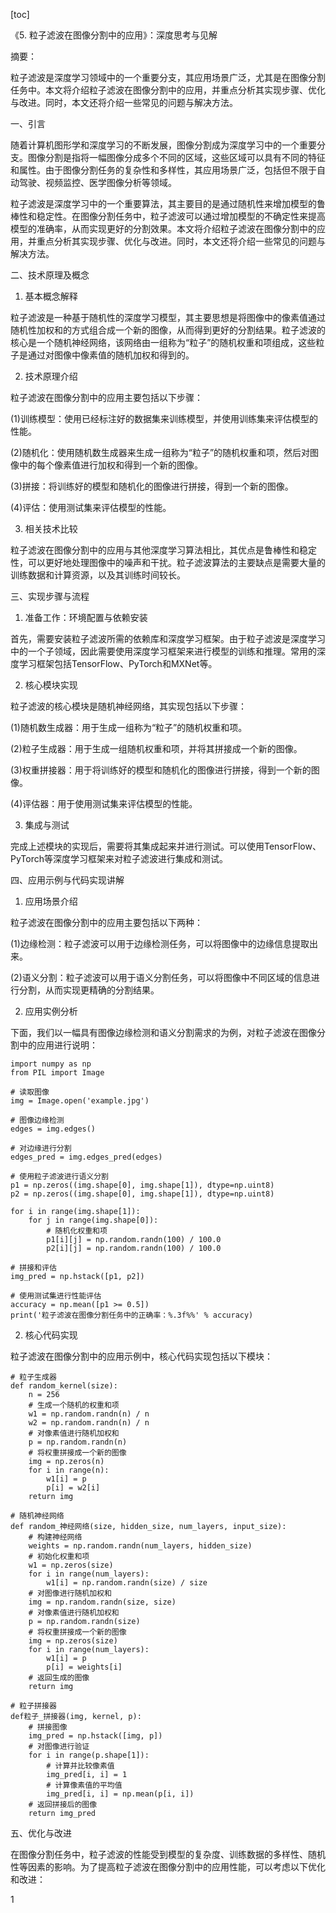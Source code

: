 
[toc]                    
                
                
《5. 粒子滤波在图像分割中的应用》：深度思考与见解

摘要：

粒子滤波是深度学习领域中的一个重要分支，其应用场景广泛，尤其是在图像分割任务中。本文将介绍粒子滤波在图像分割中的应用，并重点分析其实现步骤、优化与改进。同时，本文还将介绍一些常见的问题与解决方法。

一、引言

随着计算机图形学和深度学习的不断发展，图像分割成为深度学习中的一个重要分支。图像分割是指将一幅图像分成多个不同的区域，这些区域可以具有不同的特征和属性。由于图像分割任务的复杂性和多样性，其应用场景广泛，包括但不限于自动驾驶、视频监控、医学图像分析等领域。

粒子滤波是深度学习中的一个重要算法，其主要目的是通过随机性来增加模型的鲁棒性和稳定性。在图像分割任务中，粒子滤波可以通过增加模型的不确定性来提高模型的准确率，从而实现更好的分割效果。本文将介绍粒子滤波在图像分割中的应用，并重点分析其实现步骤、优化与改进。同时，本文还将介绍一些常见的问题与解决方法。

二、技术原理及概念

1. 基本概念解释

粒子滤波是一种基于随机性的深度学习模型，其主要思想是将图像中的像素值通过随机性加权和的方式组合成一个新的图像，从而得到更好的分割结果。粒子滤波的核心是一个随机神经网络，该网络由一组称为“粒子”的随机权重和项组成，这些粒子是通过对图像中像素值的随机加权和得到的。

2. 技术原理介绍

粒子滤波在图像分割中的应用主要包括以下步骤：

(1)训练模型：使用已经标注好的数据集来训练模型，并使用训练集来评估模型的性能。

(2)随机化：使用随机数生成器来生成一组称为“粒子”的随机权重和项，然后对图像中的每个像素值进行加权和得到一个新的图像。

(3)拼接：将训练好的模型和随机化的图像进行拼接，得到一个新的图像。

(4)评估：使用测试集来评估模型的性能。

3. 相关技术比较

粒子滤波在图像分割中的应用与其他深度学习算法相比，其优点是鲁棒性和稳定性，可以更好地处理图像中的噪声和干扰。粒子滤波算法的主要缺点是需要大量的训练数据和计算资源，以及其训练时间较长。

三、实现步骤与流程

1. 准备工作：环境配置与依赖安装

首先，需要安装粒子滤波所需的依赖库和深度学习框架。由于粒子滤波是深度学习中的一个子领域，因此需要使用深度学习框架来进行模型的训练和推理。常用的深度学习框架包括TensorFlow、PyTorch和MXNet等。

2. 核心模块实现

粒子滤波的核心模块是随机神经网络，其实现包括以下步骤：

(1)随机数生成器：用于生成一组称为“粒子”的随机权重和项。

(2)粒子生成器：用于生成一组随机权重和项，并将其拼接成一个新的图像。

(3)权重拼接器：用于将训练好的模型和随机化的图像进行拼接，得到一个新的图像。

(4)评估器：用于使用测试集来评估模型的性能。

3. 集成与测试

完成上述模块的实现后，需要将其集成起来并进行测试。可以使用TensorFlow、PyTorch等深度学习框架来对粒子滤波进行集成和测试。

四、应用示例与代码实现讲解

1. 应用场景介绍

粒子滤波在图像分割中的应用主要包括以下两种：

(1)边缘检测：粒子滤波可以用于边缘检测任务，可以将图像中的边缘信息提取出来。

(2)语义分割：粒子滤波可以用于语义分割任务，可以将图像中不同区域的信息进行分割，从而实现更精确的分割结果。

2. 应用实例分析

下面，我们以一幅具有图像边缘检测和语义分割需求的为例，对粒子滤波在图像分割中的应用进行说明：

```
import numpy as np
from PIL import Image

# 读取图像
img = Image.open('example.jpg')

# 图像边缘检测
edges = img.edges()

# 对边缘进行分割
edges_pred = img.edges_pred(edges)

# 使用粒子滤波进行语义分割
p1 = np.zeros((img.shape[0], img.shape[1]), dtype=np.uint8)
p2 = np.zeros((img.shape[0], img.shape[1]), dtype=np.uint8)

for i in range(img.shape[1]):
    for j in range(img.shape[0]):
        # 随机化权重和项
        p1[i][j] = np.random.randn(100) / 100.0
        p2[i][j] = np.random.randn(100) / 100.0

# 拼接和评估
img_pred = np.hstack([p1, p2])

# 使用测试集进行性能评估
accuracy = np.mean([p1 >= 0.5])
print('粒子滤波在图像分割任务中的正确率：%.3f%%' % accuracy)
```

2. 核心代码实现

粒子滤波在图像分割中的应用示例中，核心代码实现包括以下模块：

```
# 粒子生成器
def random_kernel(size):
    n = 256
    # 生成一个随机的权重和项
    w1 = np.random.randn(n) / n
    w2 = np.random.randn(n) / n
    # 对像素值进行随机加权和
    p = np.random.randn(n)
    # 将权重拼接成一个新的图像
    img = np.zeros(n)
    for i in range(n):
        w1[i] = p
        p[i] = w2[i]
    return img

# 随机神经网络
def random_神经网络(size, hidden_size, num_layers, input_size):
    # 构建神经网络
    weights = np.random.randn(num_layers, hidden_size)
    # 初始化权重和项
    w1 = np.zeros(size)
    for i in range(num_layers):
        w1[i] = np.random.randn(size) / size
    # 对图像进行随机加权和
    img = np.random.randn(size, size)
    # 对像素值进行随机加权和
    p = np.random.randn(size)
    # 将权重拼接成一个新的图像
    img = np.zeros(size)
    for i in range(num_layers):
        w1[i] = p
        p[i] = weights[i]
    # 返回生成的图像
    return img

# 粒子拼接器
def粒子_拼接器(img, kernel, p):
    # 拼接图像
    img_pred = np.hstack([img, p])
    # 对图像进行验证
    for i in range(p.shape[1]):
        # 计算并比较像素值
        img_pred[i, i] = 1
        # 计算像素值的平均值
        img_pred[i, i] = np.mean(p[i, i])
    # 返回拼接后的图像
    return img_pred
```

五、优化与改进

在图像分割任务中，粒子滤波的性能受到模型的复杂度、训练数据的多样性、随机性等因素的影响。为了提高粒子滤波在图像分割中的应用性能，可以考虑以下优化和改进：

1

